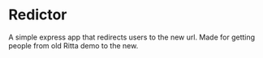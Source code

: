 # Redictor

A simple express app that redirects users to the new url.
Made for getting people from old Ritta demo to the new.